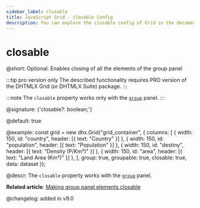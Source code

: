 ```yaml
---
sidebar_label: closable
title: JavaScript Grid - closable Config 
description: You can explore the closable config of Grid in the documentation of the DHTMLX JavaScript UI library. Browse developer guides and API reference, try out code examples and live demos, and download a free 30-day evaluation version of DHTMLX Suite.
---
```


# closable

@short: Optional. Enables closing of all the elements of the group panel

:::tip pro version only
The described functionality requires PRO version of the DHTMLX Grid (or DHTMLX Suite) package.
:::

:::note
The `closable` property works only with the [`group`](grid/api/grid_group_config.md) panel.
:::

@signature: {'closable?: boolean;'}

@default: true

@example:
const grid = new dhx.Grid("grid_container", {
    columns: [
        { width: 150, id: "country", header: [{ text: "Country" }] },
        { width: 150, id: "population", header: [{ text: "Population" }] },
        { width: 150, id: "destiny", header: [{ text: "Density (P/Km²)" }] },
        { width: 150, id: "area", header: [{ text: "Land Area (Km²)" }] },
    ],
    group: true,
    groupable: true,
    closable: true,
    data: dataset
});

@descr:
The `closable` property works with the [`group`](grid/api/grid_group_config.md) panel.


**Related article**: [Making group panel elements closable](grid/usage.md#making-group-panel-elements-closable)

@changelog: added in v9.0